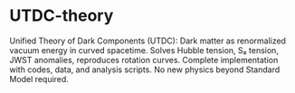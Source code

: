 # UTDC-theory
Unified Theory of Dark Components (UTDC): Dark matter as renormalized vacuum energy in curved spacetime. Solves Hubble tension, S₈ tension, JWST anomalies, reproduces rotation curves. Complete implementation with codes, data, and analysis scripts. No new physics beyond Standard Model required.
